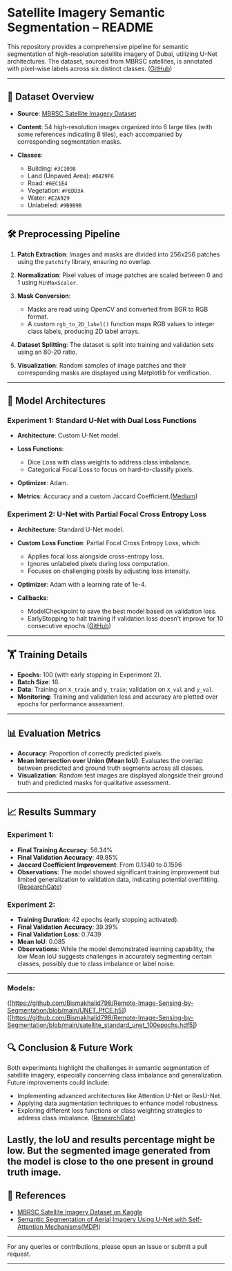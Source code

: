 # Satellite Imagery Semantic Segmentation – README

This repository provides a comprehensive pipeline for semantic segmentation of high-resolution satellite imagery of Dubai, utilizing U-Net architectures. The dataset, sourced from MBRSC satellites, is annotated with pixel-wise labels across six distinct classes. ([GitHub][1])

---

## 📂 Dataset Overview

* **Source**: [MBRSC Satellite Imagery Dataset](https://www.kaggle.com/datasets/muhammadyasirsaleem/satellite-imagery)
* **Content**: 54 high-resolution images organized into 6 large tiles (with some references indicating 8 tiles), each accompanied by corresponding segmentation masks.
* **Classes**:

  * Building: `#3C1098`
  * Land (Unpaved Area): `#8429F6`
  * Road: `#6EC1E4`
  * Vegetation: `#FEDD3A`
  * Water: `#E2A929`
  * Unlabeled: `#9B9B9B`

---

## 🛠️ Preprocessing Pipeline

1. **Patch Extraction**: Images and masks are divided into 256x256 patches using the `patchify` library, ensuring no overlap.
2. **Normalization**: Pixel values of image patches are scaled between 0 and 1 using `MinMaxScaler`.
3. **Mask Conversion**:

   * Masks are read using OpenCV and converted from BGR to RGB format.
   * A custom `rgb_to_2D_label()` function maps RGB values to integer class labels, producing 2D label arrays.
4. **Dataset Splitting**: The dataset is split into training and validation sets using an 80-20 ratio.
5. **Visualization**: Random samples of image patches and their corresponding masks are displayed using Matplotlib for verification.

---

## 🧠 Model Architectures

### Experiment 1: Standard U-Net with Dual Loss Functions

* **Architecture**: Custom U-Net model.
* **Loss Functions**:

  * Dice Loss with class weights to address class imbalance.
  * Categorical Focal Loss to focus on hard-to-classify pixels.
* **Optimizer**: Adam.
* **Metrics**: Accuracy and a custom Jaccard Coefficient.([Medium][2])

### Experiment 2: U-Net with Partial Focal Cross Entropy Loss

* **Architecture**: Standard U-Net model.
* **Custom Loss Function**: Partial Focal Cross Entropy Loss, which:

  * Applies focal loss alongside cross-entropy loss.
  * Ignores unlabeled pixels during loss computation.
  * Focuses on challenging pixels by adjusting loss intensity.
* **Optimizer**: Adam with a learning rate of 1e-4.
* **Callbacks**:

  * ModelCheckpoint to save the best model based on validation loss.
  * EarlyStopping to halt training if validation loss doesn't improve for 10 consecutive epochs.([GitHub][3])

---

## 🏋️ Training Details

* **Epochs**: 100 (with early stopping in Experiment 2).
* **Batch Size**: 16.
* **Data**: Training on `X_train` and `y_train`; validation on `X_val` and `y_val`.
* **Monitoring**: Training and validation loss and accuracy are plotted over epochs for performance assessment.

---

## 📊 Evaluation Metrics

* **Accuracy**: Proportion of correctly predicted pixels.
* **Mean Intersection over Union (Mean IoU)**: Evaluates the overlap between predicted and ground truth segments across all classes.
* **Visualization**: Random test images are displayed alongside their ground truth and predicted masks for qualitative assessment.

---

## 📈 Results Summary

### Experiment 1:

* **Final Training Accuracy**: 56.34%
* **Final Validation Accuracy**: 49.85%
* **Jaccard Coefficient Improvement**: From 0.1340 to 0.1596
* **Observations**: The model showed significant training improvement but limited generalization to validation data, indicating potential overfitting.([ResearchGate][4])

### Experiment 2:

* **Training Duration**: 42 epochs (early stopping activated).
* **Final Validation Accuracy**: 39.39%
* **Final Validation Loss**: 0.7439
* **Mean IoU**: 0.085
* **Observations**: While the model demonstrated learning capability, the low Mean IoU suggests challenges in accurately segmenting certain classes, possibly due to class imbalance or label noise.

---
### Models: 
([https://github.com/Bismakhalid798/Remote-Image-Sensing-by-Segmentation/blob/main/UNET_PfCE.h5])
([https://github.com/Bismakhalid798/Remote-Image-Sensing-by-Segmentation/blob/main/satellite_standard_unet_100epochs.hdf5])

## 🔍 Conclusion & Future Work

Both experiments highlight the challenges in semantic segmentation of satellite imagery, especially concerning class imbalance and generalization. Future improvements could include:

* Implementing advanced architectures like Attention U-Net or ResU-Net.
* Applying data augmentation techniques to enhance model robustness.
* Exploring different loss functions or class weighting strategies to address class imbalance. ([ResearchGate][4])

Lastly, the IoU and results percentage might be low. But the segmented image generated from the model is close to the one present in ground truth image. 
---

## 📎 References

* [MBRSC Satellite Imagery Dataset on Kaggle](https://www.kaggle.com/datasets/muhammadyasirsaleem/satellite-imagery)
* [Semantic Segmentation of Aerial Imagery Using U-Net with Self-Attention Mechanisms](https://www.mdpi.com/2076-3417/14/9/3712)([MDPI][5])

---

For any queries or contributions, please open an issue or submit a pull request.

---

[1]: https://github.com/ayushdabra/dubai-satellite-imagery-segmentation?utm_source=chatgpt.com "ayushdabra/dubai-satellite-imagery-segmentation - GitHub"
[2]: https://ueberf.medium.com/creating-a-dataset-of-satellite-images-for-stylegan-training-8eff8fd56e68?utm_source=chatgpt.com "Creating a dataset of satellite images for StyleGAN training"
[3]: https://github.com/ad-1/u-net-aerial-imagery-segmentation?utm_source=chatgpt.com "ad-1/u-net-aerial-imagery-segmentation - GitHub"
[4]: https://www.researchgate.net/publication/390823616_Semantic_Segmentation_of_Satellite_Images_using_2_various_U-Net_Architectures_A_Comparison_Study?utm_source=chatgpt.com "Semantic Segmentation of Satellite Images using 2 various U-Net ..."
[5]: https://www.mdpi.com/2076-3417/14/9/3712?utm_source=chatgpt.com "Semantic Segmentation of Aerial Imagery Using U-Net with Self ..."
